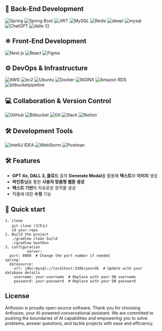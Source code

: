 ## 🌿 Back-End Development
![Spring](https://img.shields.io/badge/Spring-6DB33F?style=for-the-badge&logo=spring&logoColor=white)
![Spring Boot](https://img.shields.io/badge/Spring_Boot-F2F4F9?style=for-the-badge&logo=spring-boot)
![JWT](https://img.shields.io/badge/JWT-000000?style=for-the-badge&logo=JSON%20web%20tokens&logoColor=white)
![MySQL](https://img.shields.io/badge/mysql-4479A1.svg?style=for-the-badge&logo=mysql&logoColor=white)
![Redis](https://img.shields.io/badge/redis-%23DD0031.svg?style=for-the-badge&logo=redis&logoColor=white)
![deepl](https://img.shields.io/badge/deepl-007EC6?style=for-the-badge&logo=deepL&logoColor=white)
![mysql](https://img.shields.io/badge/mysql-4479A1.svg?style=for-the-badge&logo=mysql&logoColor=white)
![ChatGPT](https://img.shields.io/badge/chatGPT-74aa9c?style=for-the-badge&logo=openai&logoColor=white)
![dalle](https://img.shields.io/badge/dalle-74aa9c?style=for-the-badge&logo=openai&logoColor=white)
![]
## ⚛️ Front-End Development
![Next.js](https://img.shields.io/badge/Next-black?style=for-the-badge&logo=next.js&logoColor=white)
![React](https://img.shields.io/badge/react-%2320232a.svg?style=for-the-badge&logo=react&logoColor=%2361DAFB)
![Figma](https://img.shields.io/badge/Figma-F24E1E?style=for-the-badge&logo=figma&logoColor=white)
## ⚙️ DevOps & Infrastructure
![AWS](https://img.shields.io/badge/AWS-%23FF9900.svg?style=for-the-badge&logo=amazon-aws&logoColor=white)
![ec2](https://img.shields.io/badge/ec2-232F3E?style=for-the-badge&logo=amazon-ec2&logoColor=white)
![Ubuntu](https://img.shields.io/badge/Ubuntu-E95420?style=for-the-badge&logo=ubuntu&logoColor=white)
![Docker](https://img.shields.io/badge/docker-%230db7ed.svg?style=for-the-badge&logo=docker&logoColor=white)
![NGINX](https://img.shields.io/badge/nginx-%23009639.svg?style=for-the-badge&logo=nginx&logoColor=white)
![Amazon RDS](https://img.shields.io/badge/Amazon%20RDS-527FFF?style=for-the-badge&logo=amazon-rds&logoColor=white)
![bitbucketpipeline](https://img.shields.io/badge/bitbucketpipeline-0052CC?style=for-the-badge&logo=bitbucket&logoColor=white)
## 💻 Collaboration & Version Control
![GitHub](https://img.shields.io/badge/github-%23121011.svg?style=for-the-badge&logo=github&logoColor=white)
![Bitbucket](https://img.shields.io/badge/bitbucket-%230047B3.svg?style=for-the-badge&logo=bitbucket&logoColor=white)
![Git](https://img.shields.io/badge/git-%23F05033.svg?style=for-the-badge&logo=git&logoColor=white)
![Slack](https://img.shields.io/badge/Slack-4A154B?style=for-the-badge&logo=slack&logoColor=white)
![Notion](https://img.shields.io/badge/Notion-000000?style=for-the-badge&logo=notion&logoColor=white)
## 🛠️ Development Tools
![IntelliJ IDEA](https://img.shields.io/badge/IntelliJIDEA-000000.svg?style=for-the-badge&logo=intellij-idea&logoColor=white)
![WebStorm](https://img.shields.io/badge/WebStorm-000000.svg?style=for-the-badge&logo=webstorm&logoColor=white)
![Postman](https://img.shields.io/badge/Postman-FF6C37?style=for-the-badge&logo=postman&logoColor=white)
## 🛠️ Features
- **GPT 4o, DALL 3, 클로드** 등의 **Generate Modal**을 활용해 **텍스트**와 **이미지** 생성
- **파인튜닝**을 통한 **사용자 맞춤형 웹툰 생성**
- **텍스트 기반**의 자유로운 창작물 생성
- 작품에 대한 **수정** 기능
## 🚀 Quick start
```
1. clone
   git clone (깃주소)
   cd your-repo
2. Build the project
   ./gradlew clean build
   ./gradlew bootRun
3. configuration
          server:
  port: 8080  # Change the port number if needed
spring:
  datasource:
    url: jdbc:mysql://localhost:3306/yourdb  # Update with your database details
    username: your-username  # Replace with your DB username
    password: your-password  # Replace with your DB password
```
## License
Artfusion is proudly open-source software.
Thank you for choosing Artfusion, your AI-powered conversational assistant. We are committed to pushing the boundaries of AI capabilities and empowering you to solve problems, answer questions, and tackle projects with ease and efficiency.
